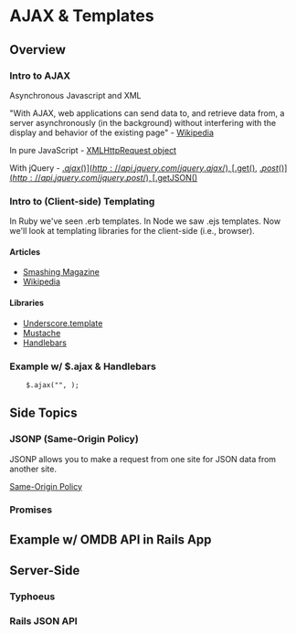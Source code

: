 # AJAX & Templates

## Overview

### Intro to AJAX

Asynchronous Javascript and XML

"With AJAX, web applications can send data to, and retrieve data from,
a server asynchronously (in the background) without interfering with
the display and behavior of the existing page" -
[Wikipedia](http://en.wikipedia.org/wiki/Ajax_\(programming\))

In pure JavaScript - [XMLHttpRequest object](https://developer.mozilla.org/en-US/docs/Web/API/XMLHttpRequest)

With jQuery - [$.ajax()](http://api.jquery.com/jquery.ajax/), [$.get()](http://api.jquery.com/jquery.get/), [$.post()](http://api.jquery.com/jquery.post/), [$.getJSON()](http://api.jquery.com/jquery.getjson/)

### Intro to (Client-side) Templating

In Ruby we've seen .erb templates. In Node we saw .ejs templates. Now
we'll look at templating libraries for the client-side (i.e., browser).

#### Articles
- [Smashing Magazine](http://www.smashingmagazine.com/2012/12/05/client-side-templating/)
- [Wikipedia](http://en.wikipedia.org/wiki/JavaScript_templating)

#### Libraries
- [Underscore.template](http://documentcloud.github.io/underscore/#template)
- [Mustache](http://mustache.github.io/)
- [Handlebars](http://handlebarsjs.com/)

### Example w/ $.ajax & Handlebars

        $.ajax("", );

## Side Topics

### JSONP (Same-Origin Policy)

JSONP allows you to make a request from one site for JSON data from
another site.

[Same-Origin Policy](http://en.wikipedia.org/wiki/Same-origin_policy)

### Promises

## Example w/ OMDB API in Rails App

## Server-Side

### Typhoeus

### Rails JSON API
